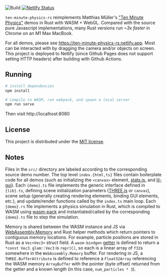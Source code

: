 ![Build](https://github.com/cerrno/ten-minute-physics-rs/actions/workflows/main.yml/badge.svg) [![Netlify Status](https://api.netlify.com/api/v1/badges/9bb62294-312b-4c27-8700-468eece0c83f/deploy-status)](https://app.netlify.com/sites/ten-minute-physics-rs/deploys)

`ten-minute-physics-rs` reimplements Matthias Müller's ["Ten Minute Physics"](https://matthias-research.github.io/pages/tenMinutePhysics/index.html) demos in Rust with WASM + WebGL. Compared with the source pure Javascript implementations, many Rust versions run *~3x faster* in Chrome on an M1 Max MacBook.

For all demos, please see https://ten-minute-physics-rs.netlify.app. Most can be interacted with by dragging the camera and/or objects on screen. This project is deployed to Netlify (since Github Pages does not support setting HTTP headers) after building with Github Actions.

## Running
```bash
# install dependencies
npm install

# compile to WASM, run webpack, and spawn a local server
npm run serve
```
Then visit http://localhost:8080

## License
This project is distributed under the [MIT license](LICENSE.md).

## Notes
Files in the `src/` directory are labeled according to the corresponding source demo number. The top level `index.{html,ts}` files contain boilerplate code for all demos (such as initializing the `<canvas>` element, [stats.js](https://github.com/mrdoob/stats.js/), and [lil-gui](https://github.com/georgealways/lil-gui)). Each `{demo}.ts` file implements the generic interface defined in `{lib}.ts`, defining scene initialization parameters ([THREE.js](https://github.com/mrdoob/three.js/) or `canvas`), scene setup (generally creating rendering elements, binding GUI elements, etc.), and update/render functions called by the `index.ts` main loop. Each `{demo}.rs` file implements a physics simulation in Rust, which is compiled to WASM using [wasm-pack](https://github.com/rustwasm/wasm-pack) and instantiated/called by the corresponding `{demo}.ts` file to step the simulation.

Memory is shared between the WASM instance and JS via [WebAssembly.Memory](https://developer.mozilla.org/en-US/docs/WebAssembly/JavaScript_interface/Memory) and Rust helper methods which return pointers to contiguous memory locations. For example, particle positions are stored in Rust as a `Vec<Vec3>` struct field. A `wasm-bindgen` [getter](https://rustwasm.github.io/wasm-bindgen/reference/attributes/on-js-imports/getter-and-setter.html) is defined to return a `*const Vec3`. `glam::Vec3` is `repr(C)`, so each is a linear array of `f32`s somewhere in the `WebAssembly.Memory` buffer. For rendering in JS, a `THREE.BufferAttribute` is defined to reference a `Float32Array` referencing the WASM memory `ArrayBuffer` with the pointer (byte offset) returned from the getter and a known length (in this case, `num_particles * 3`). 